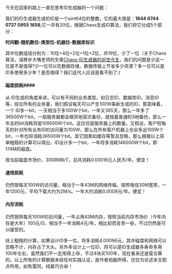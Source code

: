 

今天在回家的路上一直在思考ID生成器的一个问题：

我们的ID生成器生成的ID是一个uint64位的整数，它的最大值是：**1844 6744 0737 0955 1656**,它一共有20位，根据Chaos生成ID算法，我们将它分成5个部分：

**时间戳-随机数位-类型位-机器位-数据库标识**

其中位数组成分别为：10位+4位+2位+1位+2位，共19位，少了一位（关于Chaos算法，请移步大嘴老师的文章[Chaos-ID生成器的前世今生](http://www.94geek.com/blog/2017/idcreator-chaos/)，我们的问题是少这一位是不是值得?少一位可以在数据存储，数据传输上节省多少资源？多一位可以是ID多使用多少年？是否值得？我们这代人应该是看不到了:)

#### 磁盘损耗####

从 ID生成的角度来讲，可以有不同的业务类型，如日志ID，数据库ID，消息ID等，综合所有的业务量，我们假设每天可以产生100W条新生成的ID，那意味着，一个 ID多一bit，一天相当于多100W个bit，一年又365天，那么一年多了36500W个bit。一般服务器都会做异地容灾备份，就按最普通的3地备份，那么一年总的bit消耗将是109500W个bit。这仅仅是服务器上的数量。又假设，客户短每天的针对所有业务ID的访问量为100W，那么在所有客户机器上也会多出100W个bit，一年也将消耗36500W个bit。其它因素如缓存等暂且忽略，那么根据以上简单粗糙的计算可以得出，ID设计多一个bit，一年将多消耗146000W个bit，即174M的磁盘。

按当前磁盘市场价，300RMB/T，总共消耗0.00016元人民币/年。便宜！

#### 通信损耗

仍然按每天100W的访问量，相当于一年43M的网络传输。按照电信30M宽带，一年1200元，平均下载大约为2M/s。一年大约消耗0.0008元/年。便宜！

#### 内存消耗

仍然按照每天100W的访问量，一年占用43M内存，按照当前内存市场价（今年内存是大年）100元/G，相当于一年消耗4元/年。相比较而言贵一些，不过仍然是可以接受的。



综上粗糙的计算，如果设计ID多一位，将多消耗4.00096元，其中磁盘和网络可以忽略不计，内存占了大头。另外多设计上一位ID，将可以是ID生成器多寿命多用100年左右，虽然我们不一定用得上😄，不过4块买100年，现在看来还是蛮合算的。以上所有的计算数据未经任何实践认证，是作者拍脑所得，仅仅为论述本文观点所用，如有雷同，纯属巧合😄！



